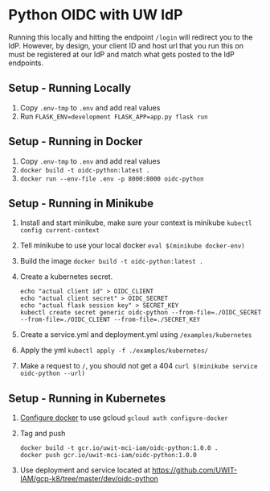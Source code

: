 # Python OIDC with UW IdP

Running this locally and hitting the endpoint `/login` will redirect you to the IdP.  However, by design, your client ID and host url that you run this on must be registered at our IdP and match what gets posted to the IdP endpoints.

## Setup - Running Locally

1. Copy `.env-tmp` to `.env` and add real values
2. Run `FLASK_ENV=development FLASK_APP=app.py flask run`

## Setup - Running in Docker

1. Copy `.env-tmp` to `.env` and add real values
1. `docker build -t oidc-python:latest .`
1. `docker run --env-file .env -p 8000:8000 oidc-python`

## Setup - Running in Minikube

1. Install and start minikube, make sure your context is minikube `kubectl config current-context`
1. Tell minikube to use your local docker `eval $(minikube docker-env)`
1. Build the image `docker build -t oidc-python:latest .`
1. Create a kubernetes secret.

       echo "actual client id" > OIDC_CLIENT
       echo "actual client secret" > OIDC_SECRET
       echo "actual flask session key" > SECRET_KEY
       kubectl create secret generic oidc-python --from-file=./OIDC_SECRET --from-file=./OIDC_CLIENT --from-file=./SECRET_KEY

1. Create a service.yml and deployment.yml using `/examples/kubernetes`
1. Apply the yml `kubectl apply -f ./examples/kubernetes/`
1. Make a request to `/`, you should not get a 404 `curl $(minikube service oidc-python --url)`

## Setup - Running in Kubernetes

1. [Configure docker](https://cloud.google.com/container-registry/docs/pushing-and-pulling) to use gcloud `gcloud auth configure-docker`
1. Tag and push

       docker build -t gcr.io/uwit-mci-iam/oidc-python:1.0.0 .
       docker push gcr.io/uwit-mci-iam/oidc-python:1.0.0

1. Use deployment and service located at https://github.com/UWIT-IAM/gcp-k8/tree/master/dev/oidc-python